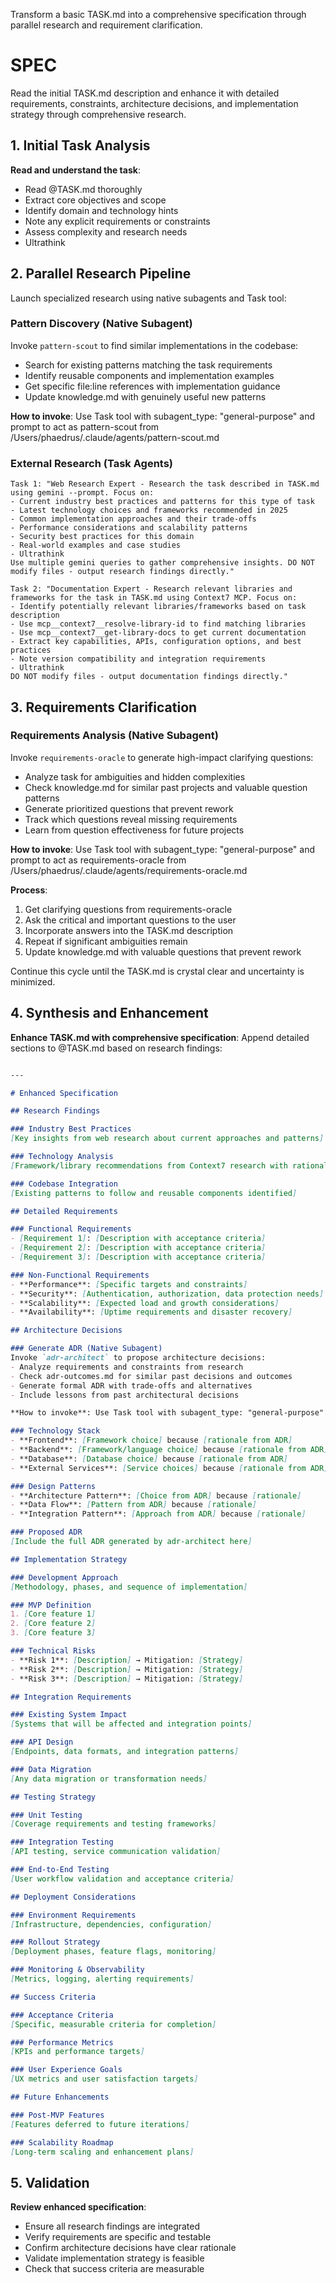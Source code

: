Transform a basic TASK.md into a comprehensive specification through parallel research and requirement clarification.

# SPEC

Read the initial TASK.md description and enhance it with detailed requirements, constraints, architecture decisions, and implementation strategy through comprehensive research.

## 1. Initial Task Analysis

**Read and understand the task**:
- Read @TASK.md thoroughly
- Extract core objectives and scope
- Identify domain and technology hints
- Note any explicit requirements or constraints
- Assess complexity and research needs
- Ultrathink

## 2. Parallel Research Pipeline

Launch specialized research using native subagents and Task tool:

### Pattern Discovery (Native Subagent)
Invoke `pattern-scout` to find similar implementations in the codebase:
- Search for existing patterns matching the task requirements
- Identify reusable components and implementation examples
- Get specific file:line references with implementation guidance
- Update knowledge.md with genuinely useful new patterns

**How to invoke**: Use Task tool with subagent_type: "general-purpose" and prompt to act as pattern-scout from /Users/phaedrus/.claude/agents/pattern-scout.md

### External Research (Task Agents)
```
Task 1: "Web Research Expert - Research the task described in TASK.md using gemini --prompt. Focus on:
- Current industry best practices and patterns for this type of task
- Latest technology choices and frameworks recommended in 2025
- Common implementation approaches and their trade-offs
- Performance considerations and scalability patterns
- Security best practices for this domain
- Real-world examples and case studies
- Ultrathink
Use multiple gemini queries to gather comprehensive insights. DO NOT modify files - output research findings directly."

Task 2: "Documentation Expert - Research relevant libraries and frameworks for the task in TASK.md using Context7 MCP. Focus on:
- Identify potentially relevant libraries/frameworks based on task description
- Use mcp__context7__resolve-library-id to find matching libraries
- Use mcp__context7__get-library-docs to get current documentation
- Extract key capabilities, APIs, configuration options, and best practices
- Note version compatibility and integration requirements
- Ultrathink
DO NOT modify files - output documentation findings directly."
```

## 3. Requirements Clarification

### Requirements Analysis (Native Subagent)
Invoke `requirements-oracle` to generate high-impact clarifying questions:
- Analyze task for ambiguities and hidden complexities
- Check knowledge.md for similar past projects and valuable question patterns
- Generate prioritized questions that prevent rework
- Track which questions reveal missing requirements
- Learn from question effectiveness for future projects

**How to invoke**: Use Task tool with subagent_type: "general-purpose" and prompt to act as requirements-oracle from /Users/phaedrus/.claude/agents/requirements-oracle.md

**Process**:
1. Get clarifying questions from requirements-oracle
2. Ask the critical and important questions to the user
3. Incorporate answers into the TASK.md description
4. Repeat if significant ambiguities remain
5. Update knowledge.md with valuable questions that prevent rework

Continue this cycle until the TASK.md is crystal clear and uncertainty is minimized.

## 4. Synthesis and Enhancement

**Enhance TASK.md with comprehensive specification**:
Append detailed sections to @TASK.md based on research findings:

```markdown

---

# Enhanced Specification

## Research Findings

### Industry Best Practices
[Key insights from web research about current approaches and patterns]

### Technology Analysis
[Framework/library recommendations from Context7 research with rationale]

### Codebase Integration
[Existing patterns to follow and reusable components identified]

## Detailed Requirements

### Functional Requirements
- [Requirement 1]: [Description with acceptance criteria]
- [Requirement 2]: [Description with acceptance criteria]
- [Requirement 3]: [Description with acceptance criteria]

### Non-Functional Requirements
- **Performance**: [Specific targets and constraints]
- **Security**: [Authentication, authorization, data protection needs]
- **Scalability**: [Expected load and growth considerations]
- **Availability**: [Uptime requirements and disaster recovery]

## Architecture Decisions

### Generate ADR (Native Subagent)
Invoke `adr-architect` to propose architecture decisions:
- Analyze requirements and constraints from research
- Check adr-outcomes.md for similar past decisions and outcomes
- Generate formal ADR with trade-offs and alternatives
- Include lessons from past architectural decisions

**How to invoke**: Use Task tool with subagent_type: "general-purpose" and prompt to act as adr-architect from /Users/phaedrus/.claude/agents/adr-architect.md

### Technology Stack
- **Frontend**: [Framework choice] because [rationale from ADR]
- **Backend**: [Framework/language choice] because [rationale from ADR]
- **Database**: [Database choice] because [rationale from ADR]
- **External Services**: [Service choices] because [rationale from ADR]

### Design Patterns
- **Architecture Pattern**: [Choice from ADR] because [rationale]
- **Data Flow**: [Pattern from ADR] because [rationale]
- **Integration Pattern**: [Approach from ADR] because [rationale]

### Proposed ADR
[Include the full ADR generated by adr-architect here]

## Implementation Strategy

### Development Approach
[Methodology, phases, and sequence of implementation]

### MVP Definition
1. [Core feature 1]
2. [Core feature 2]
3. [Core feature 3]

### Technical Risks
- **Risk 1**: [Description] → Mitigation: [Strategy]
- **Risk 2**: [Description] → Mitigation: [Strategy]
- **Risk 3**: [Description] → Mitigation: [Strategy]

## Integration Requirements

### Existing System Impact
[Systems that will be affected and integration points]

### API Design
[Endpoints, data formats, and integration patterns]

### Data Migration
[Any data migration or transformation needs]

## Testing Strategy

### Unit Testing
[Coverage requirements and testing frameworks]

### Integration Testing
[API testing, service communication validation]

### End-to-End Testing
[User workflow validation and acceptance criteria]

## Deployment Considerations

### Environment Requirements
[Infrastructure, dependencies, configuration]

### Rollout Strategy
[Deployment phases, feature flags, monitoring]

### Monitoring & Observability
[Metrics, logging, alerting requirements]

## Success Criteria

### Acceptance Criteria
[Specific, measurable criteria for completion]

### Performance Metrics
[KPIs and performance targets]

### User Experience Goals
[UX metrics and user satisfaction targets]

## Future Enhancements

### Post-MVP Features
[Features deferred to future iterations]

### Scalability Roadmap
[Long-term scaling and enhancement plans]
```

## 5. Validation

**Review enhanced specification**:
- Ensure all research findings are integrated
- Verify requirements are specific and testable
- Confirm architecture decisions have clear rationale
- Validate implementation strategy is feasible
- Check that success criteria are measurable


